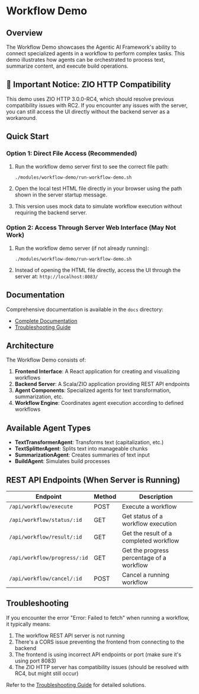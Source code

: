 # Workflow Demo

## Overview

The Workflow Demo showcases the Agentic AI Framework's ability to connect specialized agents in a workflow to perform complex tasks. This demo illustrates how agents can be orchestrated to process text, summarize content, and execute build operations.

## 🚨 Important Notice: ZIO HTTP Compatibility

This demo uses ZIO HTTP 3.0.0-RC4, which should resolve previous compatibility issues with RC2. If you encounter any issues with the server, you can still access the UI directly without the backend server as a workaround.

## Quick Start

### Option 1: Direct File Access (Recommended)

1. Run the workflow demo server first to see the correct file path:
   ```
   ./modules/workflow-demo/run-workflow-demo.sh
   ```

2. Open the local test HTML file directly in your browser using the path shown in the server startup message.

3. This version uses mock data to simulate workflow execution without requiring the backend server.

### Option 2: Access Through Server Web Interface (May Not Work)

1. Run the workflow demo server (if not already running):
   ```
   ./modules/workflow-demo/run-workflow-demo.sh
   ```

2. Instead of opening the HTML file directly, access the UI through the server at: `http://localhost:8083/`

## Documentation

Comprehensive documentation is available in the `docs` directory:

- [Complete Documentation](docs/WorkflowDemo_Documentation.md)
- [Troubleshooting Guide](docs/WorkflowDemo_TroubleshootingGuide.md)

## Architecture

The Workflow Demo consists of:

1. **Frontend Interface**: A React application for creating and visualizing workflows
2. **Backend Server**: A Scala/ZIO application providing REST API endpoints
3. **Agent Components**: Specialized agents for text transformation, summarization, etc.
4. **Workflow Engine**: Coordinates agent execution according to defined workflows

## Available Agent Types

- **TextTransformerAgent**: Transforms text (capitalization, etc.)
- **TextSplitterAgent**: Splits text into manageable chunks
- **SummarizationAgent**: Creates summaries of text input
- **BuildAgent**: Simulates build processes

## REST API Endpoints (When Server is Running)

| Endpoint | Method | Description |
|----------|--------|-------------|
| `/api/workflow/execute` | POST | Execute a workflow |
| `/api/workflow/status/:id` | GET | Get status of a workflow execution |
| `/api/workflow/result/:id` | GET | Get the result of a completed workflow |
| `/api/workflow/progress/:id` | GET | Get the progress percentage of a workflow |
| `/api/workflow/cancel/:id` | POST | Cancel a running workflow |

## Troubleshooting

If you encounter the error "Error: Failed to fetch" when running a workflow, it typically means:

1. The workflow REST API server is not running
2. There's a CORS issue preventing the frontend from connecting to the backend
3. The frontend is using incorrect API endpoints or port (make sure it's using port 8083)
4. The ZIO HTTP server has compatibility issues (should be resolved with RC4, but might still occur)

Refer to the [Troubleshooting Guide](docs/WorkflowDemo_TroubleshootingGuide.md) for detailed solutions.
